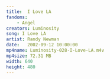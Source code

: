 ```yaml
---
title:  I Love LA
fandoms:
    - Angel
creators: Luminosity
song: I Love LA
artist: Randy Newman
date:   2002-09-12 10:00:00
mp4name: Luminosity-028-I-Love-LA.m4v
mp4size: 72.31 MB
width: 640
height: 480
---
```



  